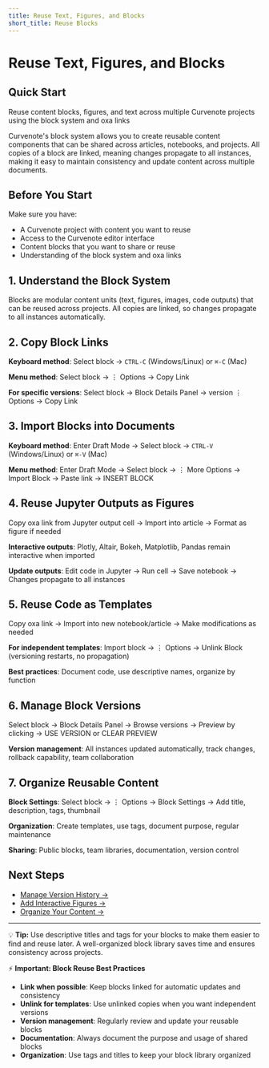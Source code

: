 ```yaml
---
title: Reuse Text, Figures, and Blocks
short_title: Reuse Blocks
---
```


# Reuse Text, Figures, and Blocks

## Quick Start
Reuse content blocks, figures, and text across multiple Curvenote projects using the block system and oxa links

Curvenote's block system allows you to create reusable content components that can be shared across articles, notebooks, and projects. All copies of a block are linked, meaning changes propagate to all instances, making it easy to maintain consistency and update content across multiple documents.

## Before You Start

Make sure you have:
- A Curvenote project with content you want to reuse
- Access to the Curvenote editor interface
- Content blocks that you want to share or reuse
- Understanding of the block system and oxa links

## 1. Understand the Block System

Blocks are modular content units (text, figures, images, code outputs) that can be reused across projects. All copies are linked, so changes propagate to all instances automatically.

## 2. Copy Block Links

**Keyboard method**: Select block → `CTRL-C` (Windows/Linux) or `⌘-C` (Mac)

**Menu method**: Select block → ⋮ Options → Copy Link

**For specific versions**: Select block → Block Details Panel → version ⋮ Options → Copy Link

## 3. Import Blocks into Documents

**Keyboard method**: Enter Draft Mode → Select block → `CTRL-V` (Windows/Linux) or `⌘-V` (Mac)

**Menu method**: Enter Draft Mode → Select block → ⋮ More Options → Import Block → Paste link → INSERT BLOCK

## 4. Reuse Jupyter Outputs as Figures

Copy oxa link from Jupyter output cell → Import into article → Format as figure if needed

**Interactive outputs**: Plotly, Altair, Bokeh, Matplotlib, Pandas remain interactive when imported

**Update outputs**: Edit code in Jupyter → Run cell → Save notebook → Changes propagate to all instances

## 5. Reuse Code as Templates

Copy oxa link → Import into new notebook/article → Make modifications as needed

**For independent templates**: Import block → ⋮ Options → Unlink Block (versioning restarts, no propagation)

**Best practices**: Document code, use descriptive names, organize by function

## 6. Manage Block Versions

Select block → Block Details Panel → Browse versions → Preview by clicking → USE VERSION or CLEAR PREVIEW

**Version management**: All instances updated automatically, track changes, rollback capability, team collaboration

## 7. Organize Reusable Content

**Block Settings**: Select block → ⋮ Options → Block Settings → Add title, description, tags, thumbnail

**Organization**: Create templates, use tags, document purpose, regular maintenance

**Sharing**: Public blocks, team libraries, documentation, version control

## Next Steps

- [Manage Version History →](./version-history.md)
- [Add Interactive Figures →](./interactive-figures.md)
- [Organize Your Content →](./organize-content.md)

---

💡 **Tip:** Use descriptive titles and tags for your blocks to make them easier to find and reuse later. A well-organized block library saves time and ensures consistency across projects.

⚡ **Important: Block Reuse Best Practices**

- **Link when possible**: Keep blocks linked for automatic updates and consistency
- **Unlink for templates**: Use unlinked copies when you want independent versions
- **Version management**: Regularly review and update your reusable blocks
- **Documentation**: Always document the purpose and usage of shared blocks
- **Organization**: Use tags and titles to keep your block library organized

